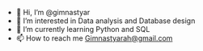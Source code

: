 - 👋 Hi, I’m @gimnastyar
- 👀 I’m interested in Data analysis and Database design
- 🌱 I’m currently learning Python and SQL
- 📫 How to reach me Gimnastyarah@gmail.com


<!---
gimnastyar/gimnastyar is a ✨ special ✨ repository because its `README.md` (this file) appears on your GitHub profile.
You can click the Preview link to take a look at your changes.
--->
